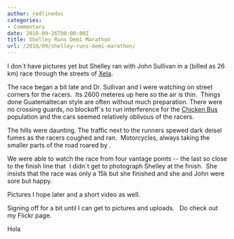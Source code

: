 ```yaml
---
author: redlinedoc
categories:
- Commentary
date: 2010-09-26T00:00:00Z
title: Shelley Runs Demi Marathon
url: /2010/09/shelley-runs-demi-marathon/
---
```


I don´t have pictures yet but Shelley ran with John Sullivan in a (billed as 26 km) race through the streets of [Xela][1].

The race began a bit late and Dr. Sullivan and I were watching on street corners for the racers.  Its 2600 meteres up here so the air is thin.  Things done Guatemaltecan style are often without much preparation. There were no crossing guards, no blockoff´s to run interference for the [Chicken Bus][2] population and the cars seemed relatively oblivous of the racers.

The hills were daunting. The traffic next to the runners spewed dark deisel fumes as the racers coughed and ran.  Motorcycles, always taking the smaller parts of the road roared by .

We were able to watch the race from four vantage points  --  the last so close to the finish line that  I didn´t get to photograph Shelley at the finish.  She insists that the race was only a 15k but she finished and she and John were sore but happy.

Pictures I hope later and a short video as well.

Signing off for a bit until I can get to pictures and uploads.   Do check out my Flickr page.

Hola

 [1]: es.wikipedia.org/wiki/Quetzaltenango
 [2]: en.wikipedia.org/wiki/Chicken_bus
